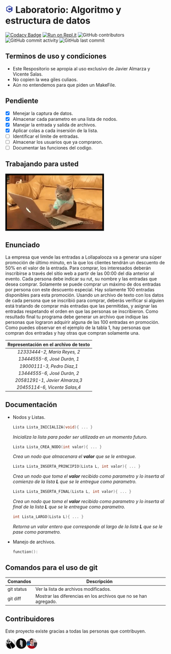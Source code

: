 # <span><img src="sourceImgs/a.png" width="25" alt="[c logo]"></span> Laboratorio: Algoritmo y estructura de datos

[![Codacy Badge](https://api.codacy.com/project/badge/Grade/13f922c7c8514fb295a0845687878d2e)](https://app.codacy.com/manual/JajoScript/LaboratorioC?utm_source=github.com&utm_medium=referral&utm_content=JajoScript/LaboratorioC&utm_campaign=Badge_Grade_Dashboard)
[![Run on Repl.it](https://repl.it/badge/github/JajoScript/LaboratorioC)](https://repl.it/github/JajoScript/LaboratorioC)
![GitHub contributors](https://img.shields.io/github/contributors/JajoScript/LaboratorioC?color=green)
![GitHub commit activity](https://img.shields.io/github/commit-activity/m/Jajoscript/LaboratorioC)
![GitHub last commit](https://img.shields.io/github/last-commit/JajoScript/LaboratorioC)

## Terminos de uso y condiciones
*   Este Respositorio se apropia al uso exclusivo de Javier Almarza y Vicente Salas.
*   No copien la wea giles culiaos.
*   Aún no entendemos para que piden un MakeFile.

## Pendiente
*   [x] Menejar la captura de datos.
*   [x] Almacenar cada parametro en una lista de nodos.
*   [x] Manejar la entrada y salida de archivos.
*   [x] Aplicar colas a cada insersión de la lista.
*   [ ] Identificar el limite de entradas.
*   [ ] Almacenar los usuarios que ya compraron.
*   [ ] Documentar las funciones del codigo.

## Trabajando para usted
<img src="./sourceImgs/a.gif" width="300" alt="gato trabajando" style="border:solid 5px black;">

## Enunciado
La empresa que vende las entradas a Lollapalooza va a generar una súper promoción de último minuto, en la que los clientes tendrán un descuento de 50% en el valor de la entrada. Para comprar, los interesados deberán inscribirse a través del sitio web a partir de las 00:00 del día anterior al evento. Cada persona debe indicar su rut, su nombre y las entradas que desea comprar. Solamente se puede comprar un máximo de dos entradas por persona con este descuento especial. Hay solamente 100 entradas disponibles para esta promoción. Usando un archivo de texto con los datos de cada persona que se inscribió para comprar, deberás verificar si alguien está tratando de comprar más entradas que las permitidas, y asignar las entradas respetando el orden en que las personas se inscribieron. Como resultado final tu programa debe generar un archivo que indique las personas que lograron adquirir alguna de las 100 entradas en promoción. Como puedes observar en el ejemplo de la tabla 1, hay personas que compran dos entradas y hay otras que compran solamente una.

| Representación en el archivo de texto |
|            :---:                      |
|    *12333444-2, María Reyes, 2*       |
|    *13444555-6, José Durán, 1*        |
|    *19000111-3, Pedro Díaz,1*         |
|    *13444555-6, José Durán, 2*        |
|    *20581291-1, Javier Almarza,3*     |
|    *20455114-6, Vicente Salas,4*      |

## Documentación
*   Nodos y Listas.

    ```c
    Lista Lista_INICIALIZA(void){ ... }
    ```

    *Inicializa la lista para poder ser utilizada en un momento futuro.*   

    ```c
    Lista Lista_CREA_NODO(int valor){ ... }
    ```

    *Crea un nodo que almacenara el **valor** que se le entregue.*

    ```c
    Lista Lista_INSERTA_PRINCIPIO(Lista L, int valor){ ... }
    ```

    *Crea un nodo que toma el **valor** recibido como parametro y lo inserta al comienzo de la lista **L** que se le entregue como parametro.*

    ```c
    Lista Lista_INSERTA_FINAL(Lista L, int valor){ ... }
    ```

    *Crea un nodo que toma el **valor** recibido como parametro y lo inserta al final de la lista **L** que se le entregue como parametro.*

    ```c
    int Lista_LARGO(Lista L){ ... }
    ```

    *Retorna un valor entero que corresponde al largo de la lista **L** que se le pase como parametro.*


*   Manejo de archivos.
    
    ```c
    function():
    ```
    

## Comandos para el uso de git

| Comandos   | Descripción                                                     |
| ---        | ---                                                             |
| git status | Ver la lista de archivos modificados.                           |
| git diff   | Mostrar las diferencias en los archivos que no se han agregado. |

## Contribuidores
Este proyecto existe gracias a todas las personas que contribuyen.

<img src="./sourceImgs/b.png" width="100"/>

